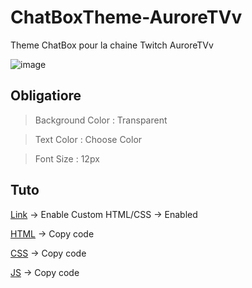 # ChatBoxTheme-AuroreTVv
Theme ChatBox pour la chaine Twitch AuroreTVv

![image](https://user-images.githubusercontent.com/63310746/200149426-bd38a324-a3f9-409f-a8bc-f510a8e77f67.png)


## Obligatiore

> Background Color : Transparent

> Text Color : Choose Color

> Font Size : 12px
 
 
## Tuto
 
[Link](https://streamlabs.com/dashboard#/chatbox) -> Enable Custom HTML/CSS -> Enabled

[HTML](https://raw.githubusercontent.com/TheMaxium69/ChatBoxTheme-AuroreTVv/v1/import/chatbox.html) -> Copy code

[CSS](https://raw.githubusercontent.com/TheMaxium69/ChatBoxTheme-AuroreTVv/v1/import/chatbox.css) -> Copy code

[JS](https://raw.githubusercontent.com/TheMaxium69/ChatBoxTheme-AuroreTVv/v1/import/chatbox.js) -> Copy code
